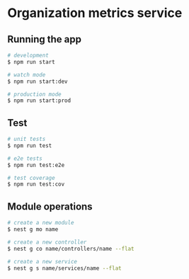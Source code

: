 # Organization metrics service

## Running the app

```bash
# development
$ npm run start

# watch mode
$ npm run start:dev

# production mode
$ npm run start:prod
```

## Test

```bash
# unit tests
$ npm run test

# e2e tests
$ npm run test:e2e

# test coverage
$ npm run test:cov
```

## Module operations

```bash
# create a new module
$ nest g mo name

# create a new controller
$ nest g co name/controllers/name --flat

# create a new service
$ nest g s name/services/name --flat
```